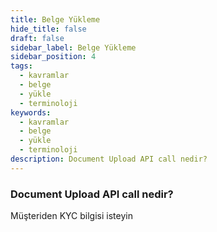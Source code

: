 ```yaml
---
title: Belge Yükleme
hide_title: false
draft: false
sidebar_label: Belge Yükleme
sidebar_position: 4
tags:
  - kavramlar
  - belge
  - yükle
  - terminoloji
keywords:
  - kavramlar
  - belge
  - yükle
  - terminoloji
description: Document Upload API call nedir?
---
```


### Document Upload API call nedir?

Müşteriden KYC bilgisi isteyin
